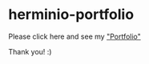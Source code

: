 # herminio-portfolio

Please click here and see my ["Portfolio"](https://jherminio.github.io/herminio-portfolio/home.html)

Thank you! :)

